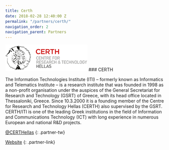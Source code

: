 ```yaml
---
title: Certh
date: 2018-02-28 12:40:00 Z
permalink: "/partners/certh/"
navigation_order: 2
navigation_parent: Partners
---
```


<div class="partner" markdown="1">
<img src="/assets/img/partners/certh.png" alt="CERTH Centre for Research and Technology Hellas">
### CERTH

The Information Technologies Institute (ITI) – formerly known as Informatics and Telematics Institute – is a research institute that was founded in 1998 as a non-profit organisation under the auspices of the General Secretariat for Research and Technology (GSRT) of Greece, with its head office located in Thessaloniki, Greece. Since 10.3.2000 it is a founding member of the Centre for Research and Technology Hellas (CERTH) also supervised by the GSRT. CERTH/ITI is one of the leading Greek institutions in the field of Information and Communications Technology (ICT) with long experience in numerous European and national R&D projects.

[@CERTHellas](https://twitter.com/CERTHellas)
{: .partner-tw}

[Website](https://www.certh.gr/)
{: .partner-link}
</div>